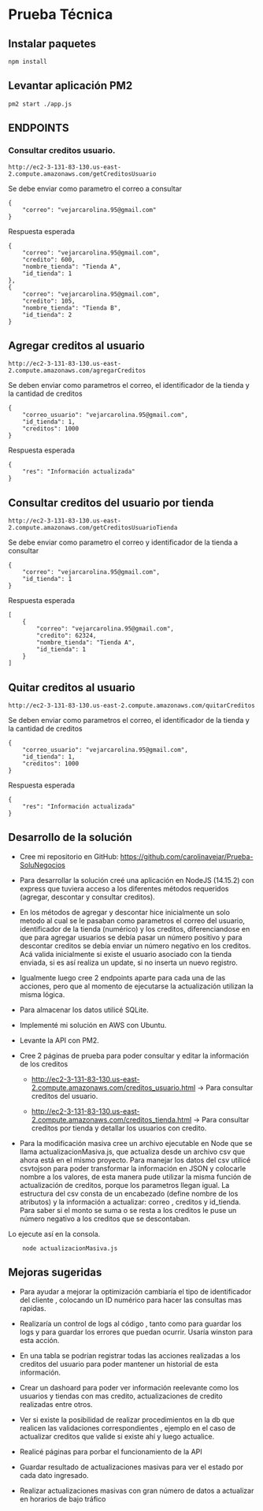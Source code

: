 # Prueba Técnica

## Instalar paquetes
```
npm install
```

## Levantar aplicación PM2
```
pm2 start ./app.js
```

## ENDPOINTS

### Consultar creditos usuario.

```
http://ec2-3-131-83-130.us-east-2.compute.amazonaws.com/getCreditosUsuario
```

Se debe enviar como parametro el correo a consultar 
```
{
    "correo": "vejarcarolina.95@gmail.com"
}
```

Respuesta esperada
```
{
    "correo": "vejarcarolina.95@gmail.com",
    "credito": 600,
    "nombre_tienda": "Tienda A",
    "id_tienda": 1
},
{
    "correo": "vejarcarolina.95@gmail.com",
    "credito": 105,
    "nombre_tienda": "Tienda B",
    "id_tienda": 2
}
```

## Agregar creditos al usuario
```
http://ec2-3-131-83-130.us-east-2.compute.amazonaws.com/agregarCreditos
```

Se deben enviar como parametros el correo, el identificador de la tienda y la cantidad de creditos
```
{
    "correo_usuario": "vejarcarolina.95@gmail.com",
    "id_tienda": 1,
    "creditos": 1000
}
```
Respuesta esperada
```
{
    "res": "Información actualizada"
}
```

## Consultar creditos del usuario por tienda
```
http://ec2-3-131-83-130.us-east-2.compute.amazonaws.com/getCreditosUsuarioTienda
```

Se debe enviar como parametro el correo y identificador de la tienda a consultar 
```
{
    "correo": "vejarcarolina.95@gmail.com", 
    "id_tienda": 1
}
```

Respuesta esperada 

```
[
    {
        "correo": "vejarcarolina.95@gmail.com",
        "credito": 62324,
        "nombre_tienda": "Tienda A",
        "id_tienda": 1
    }
]
```
## Quitar creditos al usuario
```
http://ec2-3-131-83-130.us-east-2.compute.amazonaws.com/quitarCreditos
```

Se deben enviar como parametros el correo, el identificador de la tienda y la cantidad de creditos
```
{
    "correo_usuario": "vejarcarolina.95@gmail.com",
    "id_tienda": 1,
    "creditos": 1000
}
```
Respuesta esperada
```
{
    "res": "Información actualizada"
}
```

## Desarrollo de la solución

* Cree mi repositorio en GitHub: https://github.com/carolinavejar/Prueba-SoluNegocios

* Para desarrollar la solución creé una aplicación en NodeJS (14.15.2) con express que tuviera acceso a los diferentes métodos requeridos (agregar, descontar y consultar creditos). 

* En los métodos de agregar y descontar hice inicialmente un solo metodo al cual se le pasaban como parametros el correo del usuario, identificador de la tienda (numérico) y los creditos, diferenciandose en que para agregar usuarios se debía pasar un número positivo y para descontar creditos se debía enviar un número negativo en los creditos. Acá valida inicialmente si existe el usuario asociado con la tienda enviada, si es así realiza un update, si no inserta un nuevo registro.

* Igualmente luego cree 2 endpoints aparte para cada una de las acciones, pero que al momento de ejecutarse la actualización utilizan la misma lógica.

* Para almacenar los datos utilicé SQLite.

* Implementé mi solución en AWS con Ubuntu.

* Levante la API con PM2.

* Cree 2 páginas de prueba para poder consultar y editar la información de los creditos

  +  http://ec2-3-131-83-130.us-east-2.compute.amazonaws.com/creditos_usuario.html -> Para consultar creditos del usuario.

  +  http://ec2-3-131-83-130.us-east-2.compute.amazonaws.com/creditos_tienda.html -> Para consultar creditos por tienda y detallar los usuarios con credito.

* Para la modificación masiva cree un archivo ejecutable en Node que se llama actualizacionMasiva.js, que actualiza desde un archivo csv que ahora está en el mismo proyecto. Para manejar los datos del csv utilicé csvtojson para poder transformar la información en JSON y colocarle nombre a los valores, de esta manera pude utilizar la misma función de actualización de creditos, porque los parametros llegan igual.
La estructura del csv consta de un encabezado (define nombre de los atributos) y la información a actualizar: correo , creditos y id_tienda.
Para saber si el monto se suma o se resta a los creditos le puse un número negativo a los creditos que se descontaban.

Lo ejecute así en la consola.
```
    node actualizacionMasiva.js
```
## Mejoras sugeridas 

* Para ayudar a mejorar la optimización cambiaría el tipo de identificador del cliente , colocando un ID numérico para hacer las consultas mas rapidas.

* Realizaría un control de logs al código , tanto como para guardar los logs y para guardar los errores que puedan ocurrir. Usaría winston para esta acción.

* En una tabla se podrían registrar todas las acciones realizadas a los creditos del usuario para poder mantener un historial de esta información.

* Crear un dashoard para poder ver información reelevante como los usuarios y tiendas con mas credito, actualizaciones de credito realizadas entre otros.

*  Ver si existe la posibilidad de realizar procedimientos en la db que realicen las validaciones correspondientes , ejemplo en el caso de actualizar creditos que valide si existe ahí y luego actualice.

* Realicé páginas para porbar el funcionamiento de la API

* Guardar resultado de actualizaciones masivas para ver el estado por cada dato ingresado.

* Realizar actualizaciones masivas con gran número de datos a actualizar en horarios de bajo tráfico